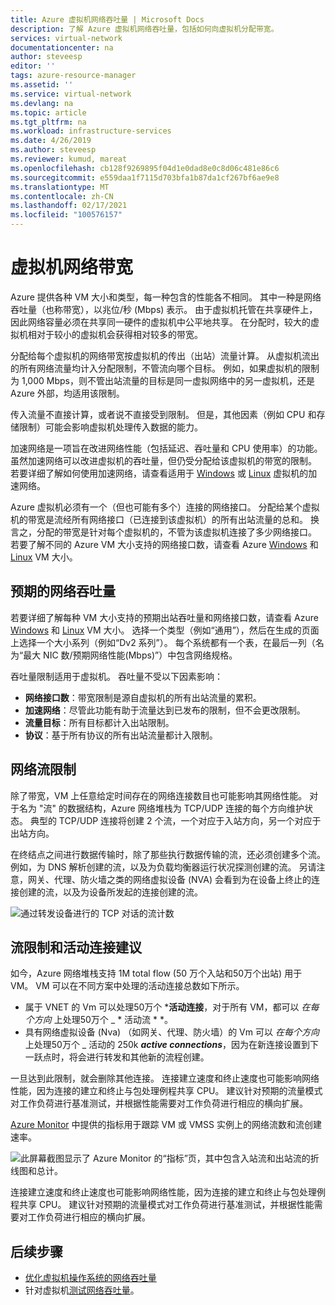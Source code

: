 ```yaml
---
title: Azure 虚拟机网络吞吐量 | Microsoft Docs
description: 了解 Azure 虚拟机网络吞吐量，包括如何向虚拟机分配带宽。
services: virtual-network
documentationcenter: na
author: steveesp
editor: ''
tags: azure-resource-manager
ms.assetid: ''
ms.service: virtual-network
ms.devlang: na
ms.topic: article
ms.tgt_pltfrm: na
ms.workload: infrastructure-services
ms.date: 4/26/2019
ms.author: steveesp
ms.reviewer: kumud, mareat
ms.openlocfilehash: cb128f9269895f04d1e0dad8e0c8d06c481e86c6
ms.sourcegitcommit: e559daa1f7115d703bfa1b87da1cf267bf6ae9e8
ms.translationtype: MT
ms.contentlocale: zh-CN
ms.lasthandoff: 02/17/2021
ms.locfileid: "100576157"
---
```

# <a name="virtual-machine-network-bandwidth"></a>虚拟机网络带宽

Azure 提供各种 VM 大小和类型，每一种包含的性能各不相同。 其中一种是网络吞吐量（也称带宽），以兆位/秒 (Mbps) 表示。 由于虚拟机托管在共享硬件上，因此网络容量必须在共享同一硬件的虚拟机中公平地共享。 在分配时，较大的虚拟机相对于较小的虚拟机会获得相对较多的带宽。
 
分配给每个虚拟机的网络带宽按虚拟机的传出（出站）流量计算。 从虚拟机流出的所有网络流量均计入分配限制，不管流向哪个目标。 例如，如果虚拟机的限制为 1,000 Mbps，则不管出站流量的目标是同一虚拟网络中的另一虚拟机，还是 Azure 外部，均适用该限制。
 
传入流量不直接计算，或者说不直接受到限制。 但是，其他因素（例如 CPU 和存储限制）可能会影响虚拟机处理传入数据的能力。

加速网络是一项旨在改进网络性能（包括延迟、吞吐量和 CPU 使用率）的功能。 虽然加速网络可以改进虚拟机的吞吐量，但仍受分配给该虚拟机的带宽的限制。 若要详细了解如何使用加速网络，请查看适用于 [Windows](create-vm-accelerated-networking-powershell.md) 或 [Linux](create-vm-accelerated-networking-cli.md) 虚拟机的加速网络。
 
Azure 虚拟机必须有一个（但也可能有多个）连接的网络接口。 分配给某个虚拟机的带宽是流经所有网络接口（已连接到该虚拟机）的所有出站流量的总和。 换言之，分配的带宽是针对每个虚拟机的，不管为该虚拟机连接了多少网络接口。 若要了解不同的 Azure VM 大小支持的网络接口数，请查看 Azure [Windows](../virtual-machines/sizes.md?toc=%2fazure%2fvirtual-network%2ftoc.json) 和 [Linux](../virtual-machines/sizes.md?toc=%2fazure%2fvirtual-network%2ftoc.json) VM 大小。 

## <a name="expected-network-throughput"></a>预期的网络吞吐量

若要详细了解每种 VM 大小支持的预期出站吞吐量和网络接口数，请查看 Azure [Windows](../virtual-machines/sizes.md?toc=%2fazure%2fvirtual-network%2ftoc.json) 和 [Linux](../virtual-machines/sizes.md?toc=%2fazure%2fvirtual-network%2ftoc.json) VM 大小。 选择一个类型（例如“通用”），然后在生成的页面上选择一个大小系列（例如“Dv2 系列”）。 每个系统都有一个表，在最后一列（名为“最大 NIC 数/预期网络性能(Mbps)”）中包含网络规格。  

吞吐量限制适用于虚拟机。 吞吐量不受以下因素影响：
- **网络接口数**：带宽限制是源自虚拟机的所有出站流量的累积。
- **加速网络**：尽管此功能有助于流量达到已发布的限制，但不会更改限制。
- **流量目标**：所有目标都计入出站限制。
- **协议**：基于所有协议的所有出站流量都计入限制。

## <a name="network-flow-limits"></a>网络流限制

除了带宽，VM 上任意给定时间存在的网络连接数目也可能影响其网络性能。 对于名为 "流" 的数据结构，Azure 网络堆栈为 TCP/UDP 连接的每个方向维护状态。 典型的 TCP/UDP 连接将创建 2 个流，一个对应于入站方向，另一个对应于出站方向。 

在终结点之间进行数据传输时，除了那些执行数据传输的流，还必须创建多个流。 例如，为 DNS 解析创建的流，以及为负载均衡器运行状况探测创建的流。 另请注意，网关、代理、防火墙之类的网络虚拟设备 (NVA) 会看到为在设备上终止的连接创建的流，以及为设备所发起的连接创建的流。 

![通过转发设备进行的 TCP 对话的流计数](media/virtual-machine-network-throughput/flow-count-through-network-virtual-appliance.png)

## <a name="flow-limits-and-active-connections-recommendations"></a>流限制和活动连接建议

如今，Azure 网络堆栈支持 1M total flow (50 万个入站和50万个出站) 用于 VM。 VM 可以在不同方案中处理的活动连接总数如下所示。
- 属于 VNET 的 Vm 可以处理50万个 ***活动连接**，对于所有 VM，都可以 _在每个方向_ 上处理50万个 _ * 活动流 * *。  
- 具有网络虚拟设备 (Nva) （如网关、代理、防火墙）的 Vm 可以 *_在每个方向_* 上处理50万个 _ 活动的 250k ***active connections***，因为在新连接设置到下一跃点时，将会进行转发和其他新的流程创建。 

一旦达到此限制，就会删除其他连接。 连接建立速度和终止速度也可能影响网络性能，因为连接的建立和终止与包处理例程共享 CPU。 建议针对预期的流量模式对工作负荷进行基准测试，并根据性能需要对工作负荷进行相应的横向扩展。

[Azure Monitor](../azure-monitor/essentials/metrics-supported.md#microsoftcomputevirtualmachines) 中提供的指标用于跟踪 VM 或 VMSS 实例上的网络流数和流创建速率。

![此屏幕截图显示了 Azure Monitor 的“指标”页，其中包含入站流和出站流的折线图和总计。](media/virtual-machine-network-throughput/azure-monitor-flow-metrics.png)

连接建立速度和终止速度也可能影响网络性能，因为连接的建立和终止与包处理例程共享 CPU。 建议针对预期的流量模式对工作负荷进行基准测试，并根据性能需要对工作负荷进行相应的横向扩展。 

## <a name="next-steps"></a>后续步骤

- [优化虚拟机操作系统的网络吞吐量](virtual-network-optimize-network-bandwidth.md)
- 针对虚拟机[测试网络吞吐量](virtual-network-bandwidth-testing.md)。